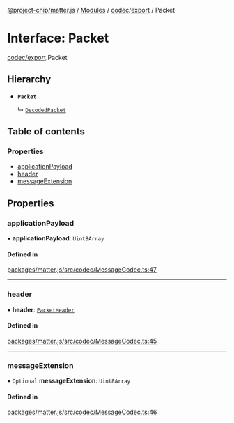[@project-chip/matter.js](../README.md) / [Modules](../modules.md) / [codec/export](../modules/codec_export.md) / Packet

# Interface: Packet

[codec/export](../modules/codec_export.md).Packet

## Hierarchy

- **`Packet`**

  ↳ [`DecodedPacket`](codec_export.DecodedPacket.md)

## Table of contents

### Properties

- [applicationPayload](codec_export.Packet.md#applicationpayload)
- [header](codec_export.Packet.md#header)
- [messageExtension](codec_export.Packet.md#messageextension)

## Properties

### applicationPayload

• **applicationPayload**: `Uint8Array`

#### Defined in

[packages/matter.js/src/codec/MessageCodec.ts:47](https://github.com/project-chip/matter.js/blob/2d9f2165d2672864fda3496a6d0d5f93597f82c6/packages/matter.js/src/codec/MessageCodec.ts#L47)

___

### header

• **header**: [`PacketHeader`](codec_export.PacketHeader.md)

#### Defined in

[packages/matter.js/src/codec/MessageCodec.ts:45](https://github.com/project-chip/matter.js/blob/2d9f2165d2672864fda3496a6d0d5f93597f82c6/packages/matter.js/src/codec/MessageCodec.ts#L45)

___

### messageExtension

• `Optional` **messageExtension**: `Uint8Array`

#### Defined in

[packages/matter.js/src/codec/MessageCodec.ts:46](https://github.com/project-chip/matter.js/blob/2d9f2165d2672864fda3496a6d0d5f93597f82c6/packages/matter.js/src/codec/MessageCodec.ts#L46)
